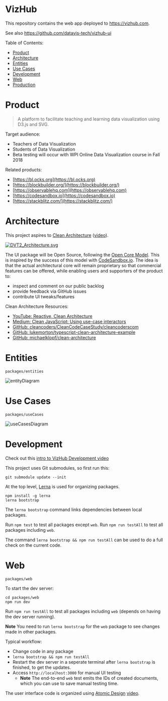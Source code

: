 # VizHub

This repository contains the web app deployed to https://vizhub.com.

See also https://github.com/datavis-tech/vizhub-ui

Table of Contents:

 * [Product](#product)
 * [Architecture](#architecture)
 * [Entities](#entities)
 * [Use Cases](#use-cases)
 * [Development](#development)
 * [Web](#web)
 * [Production](docs/production.md)

# Product

>A platform to facilitate teaching and learning data visualization using D3.js and SVG.

Target audience:

 * Teachers of Data Visualization
 * Students of Data Visualization
 * Beta testing will occur with WPI Online Data Visualization course in Fall 2018

Related products:

 * [https://bl.ocks.org](https://bl.ocks.org)
 * [https://blockbuilder.org/](https://blockbuilder.org/)
 * [https://observablehq.com](https://observablehq.com)
 * [https://codesandbox.io](https://codesandbox.io)
 * [https://stackblitz.com/](https://stackblitz.com/)

# Architecture

This project aspires to [Clean Architecture](https://8thlight.com/blog/uncle-bob/2012/08/13/the-clean-architecture.html) ([video](https://www.youtube.com/watch?v=o_TH-Y78tt4)).

[![DVT2_Architecture.svg](https://user-images.githubusercontent.com/68416/47646563-4ee6df80-db9a-11e8-96c5-d4ff35d625ed.png)](https://docs.google.com/drawings/d/1g7GpgpqFvLzh2RuON4Pe95Qt1Lj3pRmpOGFoIVrzd74/edit)

The UI package will be Open Source, following the [Open Core Model](https://en.wikipedia.org/wiki/Open_core). This is inspired by the success of this model with [CodeSandbox.io](https://github.com/CompuIves/codesandbox-client). The idea is that the actual architectural core will remain proprietary so that commercial features can be offered, while enabling users and supporters of the product to:

 * inspect and comment on our public backlog
 * provide feedback via GitHub issues
 * contribute UI tweaks/features

Clean Architecture Resources:

 * [YouTube: Reactive, Clean Architecture](https://www.youtube.com/watch?v=16wPp91kyuE)
 * [Medium: Clean JavaScript: Using use-case interactors](https://medium.com/@dtinth/clean-javascript-using-use-case-interactors-f3a50c138154)
 * [GitHub: cleancoders/CleanCodeCaseStudy/cleancoderscom](https://github.com/cleancoders/CleanCodeCaseStudy/tree/master/src/cleancoderscom)
 * [GitHub: lukemorton/typescript-clean-architecture-example](https://github.com/lukemorton/typescript-clean-architecture-example)
 * [GitHub: michaelklopf/clean-architecture](https://github.com/michaelklopf/clean-architecture)

# Entities
`packages/entities`

![entityDiagram](https://user-images.githubusercontent.com/68416/47646746-e3e9d880-db9a-11e8-903b-640203f52787.png)

# Use Cases
`packages/useCases`

![useCasesDiagram](https://user-images.githubusercontent.com/68416/47646754-e9472300-db9a-11e8-82cb-74e1d7588904.png)

# Development

Check out this [intro to VizHub Development video](https://www.youtube.com/watch?v=P-tilB8pMoI&feature=youtu.be)

This project uses Git submodules, so first run this:

```
git submodule update --init
```

At the top level, [Lerna](https://lernajs.io) is used for organizing packages.

```
npm install -g lerna
lerna bootstrap
```

The `lerna bootstrap` command links dependencies between local packages.

Run `npm test` to test all packages except `web`.
Run `npm run testAll` to test all packages including `web`.

The command `lerna bootstrap && npm run testAll` can be used to do a full check on the current code.


# Web
`packages/web`

To start the dev server:

```
cd packages/web
npm run dev
```

Run `npm run testAll` to test all packages including `web` (depends on having the dev server running).

**Note** You need to run `lerna bootstrap` for the `web` package to see changes made in other packages.

Typical workflow:

 * Change code in any package
 * `lerna bootstrap && npm run testAll`
 * Restart the dev server in a seperate terminal after `lerna bootstrap` is finished, to get the updates.
 * Access `http://localhost:3000` for manual UI testing
   * **Note** The end-to-end `web` test emits the IDs of created documents, which you can use to save manual testing time.

The user interface code is organized using [Atomic Design](http://bradfrost.com/blog/post/atomic-web-design/) [video](https://vimeo.com/67476280).
